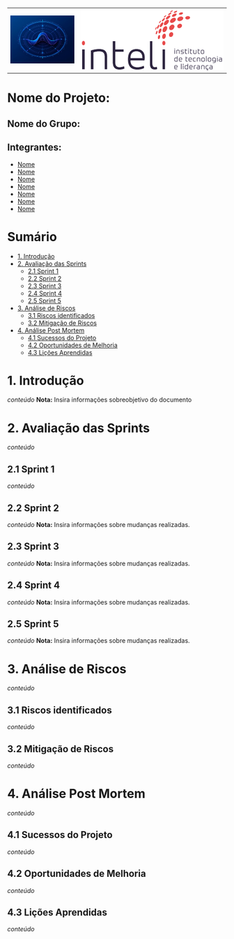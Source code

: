 <Table>
  <tr>
    <td><a><img src="img/logo_radar.png" border="0" width="280" height="110"></td>
    <td>
      <a href= "https://www.inteli.edu.br/"><img src="img/logo-Inteli.png" alt="Inteli - Instituto de Tecnologia e Liderança" border="0"></a>
    </td>
  </tr>
</table>

# Nome do Projeto: <nome do projeto>

## Nome do Grupo: <nome do grupo>

## Integrantes:

- <a href="https://www.linkedin.com/in/username/">Nome</a>
- <a href="https://www.linkedin.com/in/username/">Nome</a>
- <a href="https://www.linkedin.com/in/username/">Nome</a>
- <a href="https://www.linkedin.com/in/username/">Nome</a>
- <a href="https://www.linkedin.com/in/username/">Nome</a>
- <a href="https://www.linkedin.com/in/username/">Nome</a>
- <a href="https://www.linkedin.com/in/username/">Nome</a>


# Sumário
- [1. Introdução](#1-introdução)
- [2. Avaliação das Sprints](#2-avaliação-das-sprints)
  - [2.1 Sprint 1](#21-sprint-1)
  - [2.2 Sprint 2](#21-sprint-2)
  - [2.3 Sprint 3](#21-sprint-3)
  - [2.4 Sprint 4](#21-sprint-4)
  - [2.5 Sprint 5](#21-sprint-5)
- [3. Análise de Riscos](#3-análise-de-riscos)
  - [3.1 Riscos identificados](#31-riscos-identificados)
  - [3.2 Mitigação de Riscos](#32-mitigação-de-riscos)
- [4. Análise Post Mortem](#4-análise-post-mortem)
  - [4.1 Sucessos do Projeto](#41-sucessos-do-projeto)
  - [4.2 Oportunidades de Melhoria](#42-oportunidades-de-melhoria)
  - [4.3 Lições Aprendidas](#43-lições-aprendidas)

# 1. Introdução
_conteúdo_
**Nota:** Insira informações sobreobjetivo do documento

# 2. Avaliação das Sprints
_conteúdo_

## 2.1 Sprint 1
_conteúdo_

## 2.2 Sprint 2
_conteúdo_
 **Nota:** Insira informações sobre mudanças realizadas.

## 2.3 Sprint 3
_conteúdo_
 **Nota:** Insira informações sobre mudanças realizadas.

## 2.4 Sprint 4
_conteúdo_
 **Nota:** Insira informações sobre mudanças realizadas.

## 2.5 Sprint 5
_conteúdo_
 **Nota:** Insira informações sobre mudanças realizadas.

# 3. Análise de Riscos
_conteúdo_

## 3.1 Riscos identificados
_conteúdo_

## 3.2 Mitigação de Riscos
_conteúdo_

# 4. Análise Post Mortem
_conteúdo_

## 4.1 Sucessos do Projeto
_conteúdo_

## 4.2 Oportunidades de Melhoria
_conteúdo_

## 4.3 Lições Aprendidas
_conteúdo_